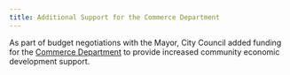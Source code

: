 ```yaml
---
title: Additional Support for the Commerce Department
---
```

As part of budget negotiations with the Mayor, City Council added funding for the [Commerce Department](https://www.phila.gov/departments/department-of-commerce/) to provide increased community economic development support.